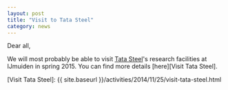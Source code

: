 ```yaml
---
layout: post
title: "Visit to Tata Steel"
category: news
---
```


Dear all,

We will most probably be able to visit [Tata Steel]'s research facilities at IJmuiden in spring 2015. You can find more details [here][Visit Tata Steel].

[mail sscdelft]: mailto:SIAMSC-EWI@tudelft.nl
[Tata Steel]: http://www.tatasteel.nl
[Visit Tata Steel]: {{ site.baseurl }}/activities/2014/11/25/visit-tata-steel.html